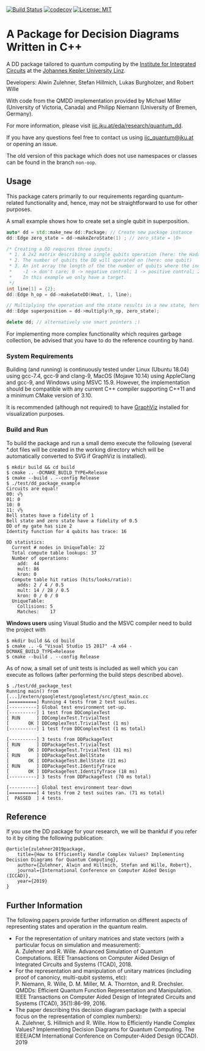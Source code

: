 [![Build Status](https://travis-ci.com/iic-jku/dd_package.svg?branch=master)](https://travis-ci.com/iic-jku/dd_package)
[![codecov](https://codecov.io/gh/iic-jku/dd_package/branch/master/graph/badge.svg)](https://codecov.io/gh/iic-jku/dd_package)
[![License: MIT](https://img.shields.io/badge/License-MIT-yellow.svg)](https://opensource.org/licenses/MIT)

# A Package for Decision Diagrams Written in C++

A DD package tailored to quantum computing by the [Institute for Integrated Circuits](http://iic.jku.at/eda/) at the [Johannes Kepler University Linz](https://jku.at).

Developers: Alwin Zulehner, Stefan Hillmich, Lukas Burgholzer, and Robert Wille

With code from the QMDD implementation provided by Michael Miller (University of Victoria, Canada)
and Philipp Niemann (University of Bremen, Germany).

For more information, please visit [iic.jku.at/eda/research/quantum_dd](http://iic.jku.at/eda/research/quantum_dd).

If you have any questions feel free to contact us using [iic_quantum@jku.at](mailto:iic_quantum@jku.at) or opening an issue.

The old version of this package which does not use namespaces or classes can be found in the branch `non-oop`.

## Usage

This package caters primarily to our requirements regarding quantum-related functionality and, hence, may not be straightforward to use for other purposes.

A small example shows how to create set a single qubit in superposition.

```c++
auto* dd = std::make_new dd::Package; // Create new package instance
dd::Edge zero_state = dd->makeZeroState(1) ; // zero_state = |0>

/* Creating a DD requires three inputs:
 * 1. A 2x2 matrix describing a single qubits operation (here: the Hadamard matrix)
 * 2. The number of qubits the DD will operated on (here: one qubit)
 * 3. An int array the length of the the number of qubits where the index is the qubit and the value is either
 *    -1 -> don't care; 0 -> negative control; 1 -> positive control; 2 -> target qubit
 *    In this example we only have a target.
 */
int line[1] = {2};
dd::Edge h_op = dd->makeGateDD(Hmat, 1, line);

// Multiplying the operation and the state results in a new state, here a single qubit in super position
dd::Edge superposition = dd->multiply(h_op, zero_state); 

delete dd; // alternatively use smart pointers ;)
```

For implementing more complex functionality which requires garbage collection, be advised that you have to do the reference counting by hand. 

### System Requirements

Building (and running) is continuously tested under Linux (Ubuntu 18.04) using gcc-7.4, gcc-9 and clang-9, MacOS (Mojave 10.14) using AppleClang and gcc-9, and Windows using MSVC 15.9. 
However, the implementation should be compatible with any current C++ compiler supporting C++11 and a minimum CMake version of 3.10.

It is recommended (although not required) to have [GraphViz](https://www.graphviz.org) installed for visualization purposes.
  
### Build and Run 

To build the package and run a small demo execute the following 
(several *.dot files will be created in the working directory which will be automatically converted to SVG if GraphViz is installed).
```commandline
$ mkdir build && cd build
$ cmake .. -DCMAKE_BUILD_TYPE=Release
$ cmake --build . --config Release
$ ./test/dd_package_example
Circuits are equal!
00: √½
01: 0
10: 0
11: √½
Bell states have a fidelity of 1
Bell state and zero state have a fidelity of 0.5
DD of my gate has size 2
Identity function for 4 qubits has trace: 16

DD statistics:
  Current # nodes in UniqueTable: 22
  Total compute table lookups: 37
  Number of operations:
    add:  44
    mult: 86
    kron: 0
  Compute table hit ratios (hits/looks/ratio):
    adds: 2 / 4 / 0.5
    mult: 14 / 28 / 0.5
    kron: 0 / 0 / 0
  UniqueTable:
    Collisions: 5
    Matches:    17
```
**Windows users** using Visual Studio and the MSVC compiler need to build the project with 
```commandline
$ mkdir build && cd build
$ cmake .. -G "Visual Studio 15 2017" -A x64 -DCMAKE_BUILD_TYPE=Release
$ cmake --build . --config Release
```

As of now, a small set of unit tests is included as well which you can execute as follows (after performing the build steps described above).

```
$ ./test/dd_package_test
Running main() from [...]/extern/googletest/googletest/src/gtest_main.cc
[==========] Running 4 tests from 2 test suites.
[----------] Global test environment set-up.
[----------] 1 test from DDComplexTest
[ RUN      ] DDComplexTest.TrivialTest
[       OK ] DDComplexTest.TrivialTest (1 ms)
[----------] 1 test from DDComplexTest (1 ms total)

[----------] 3 tests from DDPackageTest
[ RUN      ] DDPackageTest.TrivialTest
[       OK ] DDPackageTest.TrivialTest (31 ms)
[ RUN      ] DDPackageTest.BellState
[       OK ] DDPackageTest.BellState (21 ms)
[ RUN      ] DDPackageTest.IdentifyTrace
[       OK ] DDPackageTest.IdentifyTrace (18 ms)
[----------] 3 tests from DDPackageTest (70 ms total)

[----------] Global test environment tear-down
[==========] 4 tests from 2 test suites ran. (71 ms total)
[  PASSED  ] 4 tests.
```

## Reference

If you use the DD package for your research, we will be thankful if you refer to it by citing the following publication:

```
@article{zulehner2019package,
    title={How to Efficiently Handle Complex Values? Implementing Decision Diagrams for Quantum Computing},
    author={Zulehner, Alwin and Hillmich, Stefan and Wille, Robert},
    journal={International Conference on Computer Aided Design (ICCAD)},
    year={2019}
}
```

## Further Information

The following papers provide further information on different aspects of representing states and operation in the quantum realm.

- For the representation of unitary matrices and state vectors (with a particular focus on simulation and measurement):  
A. Zulehner and R. Wille. Advanced Simulation of Quantum Computations. IEEE Transactions on Computer Aided Design of Integrated Circuits and Systems (TCAD), 2018.
- For the representation and manipulation of unitary matrices (including proof of canonicy, multi-qubit systems, etc):  
P. Niemann, R. Wille, D. M. Miller, M. A. Thornton, and R. Drechsler. QMDDs: Efficient Quantum Function Representation and Manipulation. IEEE Transactions on Computer Aided Design of Integrated Circuits and Systems (TCAD), 35(1):86-99, 2016.
- The paper describing this decision diagram package (with a special focus on the representation of complex numbers):  
A. Zulehner, S. Hillmich and R. Wille. How to Efficiently Handle Complex Values? Implementing Decision Diagrams for Quantum Computing. The IEEE/ACM International Conference on Computer-Aided Design (ICCAD). 2019
